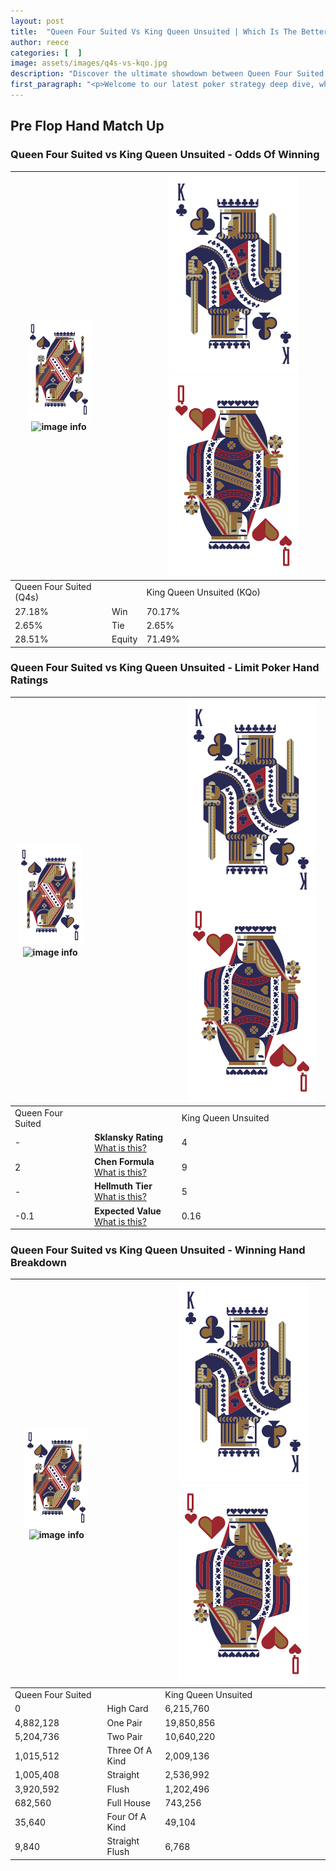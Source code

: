 ```yaml
---
layout: post
title:  "Queen Four Suited Vs King Queen Unsuited | Which Is The Better Hand In Poker? A Complete Guide"
author: reece
categories: [  ]
image: assets/images/q4s-vs-kqo.jpg
description: "Discover the ultimate showdown between Queen Four Suited and King Queen Unsuited in poker! Uncover the odds, strategies, and scenarios where one hand triumphs over the other. Get ready to up your poker game with this thrilling analysis."
first_paragraph: "<p>Welcome to our latest poker strategy deep dive, where we're pitting two distinct hands against each other in a high-stakes showdown: Queen Four Suited vs King Queen Unsuited.</p><p>In the dynamic world of poker, every decision counts, and knowing which hand holds the upper hand is key to your success at the table.</p><p>In this article, we'll dissect these two hands, explore the scenarios where one dominates the other, and equip you with the knowledge to make strategic choices that can tip the odds in your favor.</p><p>Get ready to unravel the intriguing dynamics of these poker hands and elevate your game to new heights.</p>"
---
```




[comment]: # (sp0)

## Pre Flop Hand Match Up

<div class="table hand-ratings" markdown="1"> 



### Queen Four Suited vs King Queen Unsuited - Odds Of Winning


    
| ![image info](assets/images/hand1/Q.png) ![image info](assets/images/hand1/4s.png) |  | ![image info](assets/images/hand2/K.png) ![image info](assets/images/hand2/Qo.png) |
| -------- | -------- | -------- |
| Queen Four Suited (Q4s) |  | King Queen Unsuited (KQo) |
| 27.18% | Win | 70.17% |
| 2.65% | Tie | 2.65% |
| 28.51% | Equity | 71.49% |




[comment]: # (sp1)



### Queen Four Suited vs King Queen Unsuited - Limit Poker Hand Ratings


    
| ![image info](assets/images/hand1/Q.png) ![image info](assets/images/hand1/4s.png) |  | ![image info](assets/images/hand2/K.png) ![image info](assets/images/hand2/Qo.png) |
| -------- | -------- | -------- |
| Queen Four Suited |  | King Queen Unsuited |
| - | **Sklansky Rating** [What is this?](/sklansky-rating-explained) | 4 |
| 2 | **Chen Formula** [What is this?](/chen-formula-explained) | 9 |
| - | **Hellmuth Tier** [What is this?](/Hellmuth-tier-explained) | 5 |
| -0.1 | **Expected Value** [What is this?](/expected-value-explained) | 0.16 |




[comment]: # (sp2)



### Queen Four Suited vs King Queen Unsuited - Winning Hand Breakdown


    
| ![image info](assets/images/hand1/Q.png) ![image info](assets/images/hand1/4s.png) |  | ![image info](assets/images/hand2/K.png) ![image info](assets/images/hand2/Qo.png) |
| -------- | -------- | -------- |
| Queen Four Suited |  | King Queen Unsuited |
| 0 | High Card | 6,215,760 |
| 4,882,128 | One Pair | 19,850,856 |
| 5,204,736 | Two Pair | 10,640,220 |
| 1,015,512 | Three Of A Kind | 2,009,136 |
| 1,005,408 | Straight | 2,536,992 |
| 3,920,592 | Flush | 1,202,496 |
| 682,560 | Full House | 743,256 |
| 35,640 | Four Of A Kind | 49,104 |
| 9,840 | Straight Flush | 6,768 |




[comment]: # (sp3)



</div>

[comment]: # (sp4)



[comment]: # (sp5)

